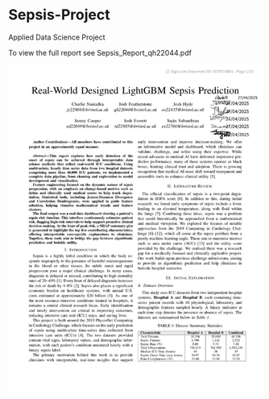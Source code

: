# Sepsis-Project
Applied Data Science Project

To view the full report see Sepsis_Report_qh22044.pdf

![Preview of Portfolio](Sepsis_Report_qh22044-01.png)
